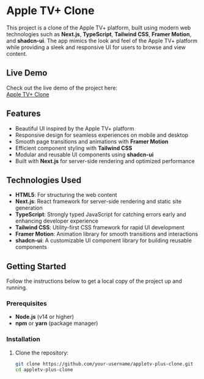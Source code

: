 # Apple TV+ Clone

This project is a clone of the Apple TV+ platform, built using modern web technologies such as **Next.js**, **TypeScript**, **Tailwind CSS**, **Framer Motion**, and **shadcn-ui**. The app mimics the look and feel of the Apple TV+ platform while providing a sleek and responsive UI for users to browse and view content.

## Live Demo

Check out the live demo of the project here:  
[Apple TV+ Clone](https://appletv-plus.vercel.app/)

## Features

- Beautiful UI inspired by the Apple TV+ platform
- Responsive design for seamless experiences on mobile and desktop
- Smooth page transitions and animations with **Framer Motion**
- Efficient component styling with **Tailwind CSS**
- Modular and reusable UI components using **shadcn-ui**
- Built with **Next.js** for server-side rendering and optimized performance

## Technologies Used

- **HTML5**: For structuring the web content
- **Next.js**: React framework for server-side rendering and static site generation
- **TypeScript**: Strongly typed JavaScript for catching errors early and enhancing developer experience
- **Tailwind CSS**: Utility-first CSS framework for rapid UI development
- **Framer Motion**: Animation library for smooth transitions and interactions
- **shadcn-ui**: A customizable UI component library for building reusable components

## Getting Started

Follow the instructions below to get a local copy of the project up and running.

### Prerequisites

- **Node.js** (v14 or higher)
- **npm** or **yarn** (package manager)

### Installation

1. Clone the repository:

   ```bash
   git clone https://github.com/your-username/appletv-plus-clone.git
   cd appletv-plus-clone
